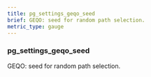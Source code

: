 ```yaml
---
title: pg_settings_geqo_seed
brief: GEQO: seed for random path selection.
metric_type: gauge
---
```

### pg_settings_geqo_seed

GEQO: seed for random path selection.